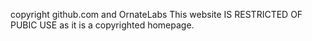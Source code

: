 copyright github.com and OrnateLabs
This website IS RESTRICTED OF PUBIC USE as it is a copyrighted homepage.
